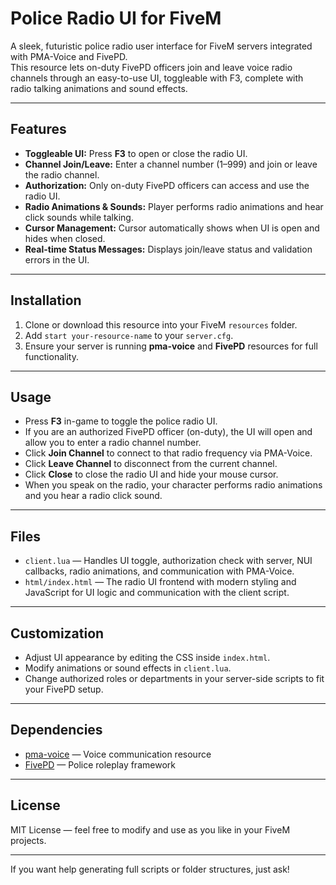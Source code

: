 # Police Radio UI for FiveM

A sleek, futuristic police radio user interface for FiveM servers integrated with PMA-Voice and FivePD.  
This resource lets on-duty FivePD officers join and leave voice radio channels through an easy-to-use UI, toggleable with F3, complete with radio talking animations and sound effects.

---

## Features

- **Toggleable UI:** Press **F3** to open or close the radio UI.  
- **Channel Join/Leave:** Enter a channel number (1–999) and join or leave the radio channel.  
- **Authorization:** Only on-duty FivePD officers can access and use the radio UI.  
- **Radio Animations & Sounds:** Player performs radio animations and hear click sounds while talking.  
- **Cursor Management:** Cursor automatically shows when UI is open and hides when closed.  
- **Real-time Status Messages:** Displays join/leave status and validation errors in the UI.

---

## Installation

1. Clone or download this resource into your FiveM `resources` folder.  
2. Add `start your-resource-name` to your `server.cfg`.  
3. Ensure your server is running **pma-voice** and **FivePD** resources for full functionality.

---

## Usage

- Press **F3** in-game to toggle the police radio UI.  
- If you are an authorized FivePD officer (on-duty), the UI will open and allow you to enter a radio channel number.  
- Click **Join Channel** to connect to that radio frequency via PMA-Voice.  
- Click **Leave Channel** to disconnect from the current channel.  
- Click **Close** to close the radio UI and hide your mouse cursor.  
- When you speak on the radio, your character performs radio animations and you hear a radio click sound.

---

## Files

- `client.lua` — Handles UI toggle, authorization check with server, NUI callbacks, radio animations, and communication with PMA-Voice.  
- `html/index.html` — The radio UI frontend with modern styling and JavaScript for UI logic and communication with the client script.

---

## Customization

- Adjust UI appearance by editing the CSS inside `index.html`.  
- Modify animations or sound effects in `client.lua`.  
- Change authorized roles or departments in your server-side scripts to fit your FivePD setup.

---

## Dependencies

- [pma-voice](https://github.com/ToasterSrv/pma-voice) — Voice communication resource  
- [FivePD](https://github.com/JP0HN/FivePD) — Police roleplay framework  

---

## License

MIT License — feel free to modify and use as you like in your FiveM projects.

---

If you want help generating full scripts or folder structures, just ask!
